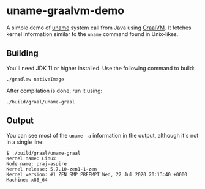 uname-graalvm-demo
==================
A simple demo of [uname](https://en.wikipedia.org/wiki/Uname)
system call from Java using [GraalVM](https://www.graalvm.org/).
It fetches kernel information similar to the `uname` command
found in Unix-likes.

## Building
You'll need JDK 11 or higher installed. Use the following command to build:
```shell script
./gradlew nativeImage
```
After compilation is done, run it using:
```
./build/graal/uname-graal
```

## Output
You can see most of the `uname -a` information in the output,
although it's not in a single line:
```
$ ./build/graal/uname-graal
Kernel name: Linux
Node name: praj-aspire
Kernel release: 5.7.10-zen1-1-zen
Kernel version: #1 ZEN SMP PREEMPT Wed, 22 Jul 2020 20:13:40 +0000
Machine: x86_64
```
